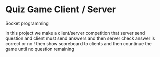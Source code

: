 # Quiz Game Client / Server
Socket programming 

in this project we make a client/server competition that server send question and client must send answers and then server check answer is correct or no ! 
then show scoreboard to clients and then countinue the game until no question remaining 
